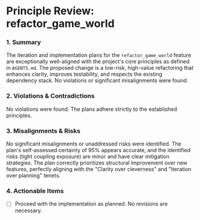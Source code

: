 # Principle Review: refactor_game_world

### 1. Summary
The iteration and implementation plans for the `refactor_game_world` feature are exceptionally well-aligned with the project's core principles as defined in `AGENTS.md`. The proposed change is a low-risk, high-value refactoring that enhances clarity, improves testability, and respects the existing dependency stack. No violations or significant misalignments were found.

### 2. Violations & Contradictions
No violations were found. The plans adhere strictly to the established principles.

### 3. Misalignments & Risks
No significant misalignments or unaddressed risks were identified. The plan's self-assessed certainty of 95% appears accurate, and the identified risks (tight coupling exposure) are minor and have clear mitigation strategies. The plan correctly prioritizes structural improvement over new features, perfectly aligning with the "Clarity over cleverness" and "Iteration over planning" tenets.

### 4. Actionable Items
- [ ] Proceed with the implementation as planned. No revisions are necessary.

